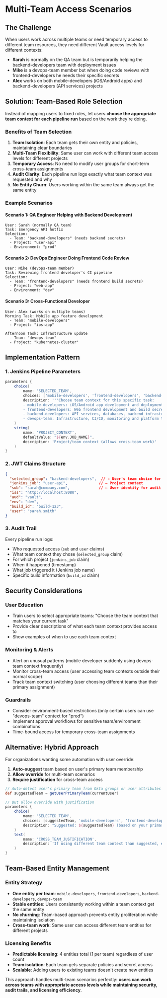 # Multi-Team Access Scenarios

## The Challenge

When users work across multiple teams or need temporary access to different team resources, they need different Vault access levels for different contexts:

- **Sarah** is normally on the QA team but is temporarily helping the backend-developers team with deployment issues
- **Mike** is a devops-team member but when doing code reviews with frontend-developers he needs their specific secrets
- **Alex** works on both mobile-developers (iOS/Android apps) and backend-developers (API services) projects

## Solution: Team-Based Role Selection

Instead of mapping users to fixed roles, let users **choose the appropriate team context for each pipeline run** based on the work they're doing.

### Benefits of Team Selection

1. **Team Isolation**: Each team gets their own entity and policies, maintaining clear boundaries
2. **Multi-Team Flexibility**: Same user can work with different team access levels for different projects  
3. **Temporary Access**: No need to modify user groups for short-term cross-team assignments
4. **Audit Clarity**: Each pipeline run logs exactly what team context was requested and why
5. **No Entity Churn**: Users working within the same team always get the same entity

### Example Scenarios

#### Scenario 1: QA Engineer Helping with Backend Development
```
User: Sarah (normally QA team)
Task: Emergency API hotfix
Selection: 
  - Team: "backend-developers" (needs backend secrets)
  - Project: "user-api" 
  - Environment: "prod"
```

#### Scenario 2: DevOps Engineer Doing Frontend Code Review  
```
User: Mike (devops-team member)
Task: Reviewing frontend developer's CI pipeline
Selection:
  - Team: "frontend-developers" (needs frontend build secrets)
  - Project: "web-app"
  - Environment: "dev"
```

#### Scenario 3: Cross-Functional Developer
```
User: Alex (works on multiple teams)
Morning Task: Mobile app feature development
  - Team: "mobile-developers"
  - Project: "ios-app"
  
Afternoon Task: Infrastructure update
  - Team: "devops-team" 
  - Project: "kubernetes-cluster"
```

## Implementation Pattern

### 1. Jenkins Pipeline Parameters
```groovy
parameters {
    choice(
        name: 'SELECTED_TEAM',
        choices: ['mobile-developers', 'frontend-developers', 'backend-developers', 'devops-team'],
        description: '''Choose team context for this specific task:
        - mobile-developers: iOS/Android app development and deployment
        - frontend-developers: Web frontend development and build secrets
        - backend-developers: API services, databases, backend infrastructure  
        - devops-team: Infrastructure, CI/CD, monitoring and platform tools'''
    )
    string(
        name: 'PROJECT_CONTEXT', 
        defaultValue: "${env.JOB_NAME}",
        description: 'Project/team context (allows cross-team work)'
    )
}
```

### 2. JWT Claims Structure
```json
{
  "selected_group": "backend-developers",  // ← User's team choice for this run
  "jenkins_job": "user-api",              // ← Project context
  "sub": "sarah@company.com",             // ← User identity for audit
  "iss": "http://localhost:8080",
  "aud": "vault",
  "env": "dev",
  "build_id": "build-123",
  "user": "sarah.smith"
}
```

### 3. Audit Trail
Every pipeline run logs:
- Who requested access (`sub` and `user` claims)
- What team context they chose (`selected_group` claim)  
- For which project (`jenkins_job` claim)
- When it happened (timestamp)
- What job triggered it (Jenkins job name)
- Specific build information (`build_id` claim)

## Security Considerations

### User Education
- Train users to select appropriate teams: "Choose the team context that matches your current task"
- Provide clear descriptions of what each team context provides access to
- Show examples of when to use each team context

### Monitoring & Alerts
- Alert on unusual patterns (mobile developer suddenly using devops-team context frequently)
- Monitor cross-team access (user accessing team contexts outside their normal scope)
- Track team context switching (user choosing different teams than their primary assignment)

### Guardrails
- Consider environment-based restrictions (only certain users can use "devops-team" context for "prod")
- Implement approval workflows for sensitive team/environment combinations
- Time-bound access for temporary cross-team assignments

## Alternative: Hybrid Approach

For organizations wanting some automation with user override:

1. **Auto-suggest** team based on user's primary team membership
2. **Allow override** for multi-team scenarios  
3. **Require justification** for cross-team access

```groovy
// Auto-detect user's primary team from Okta groups or user attributes
def suggestedTeam = getUserPrimaryTeam(currentUser)

// But allow override with justification
parameters {
    choice(
        name: 'SELECTED_TEAM',
        choices: [suggestedTeam, 'mobile-developers', 'frontend-developers', 'backend-developers', 'devops-team'],
        description: "Suggested: ${suggestedTeam} (based on your primary team assignment)"
    )
    text(
        name: 'CROSS_TEAM_JUSTIFICATION',
        description: 'If using different team context than suggested, explain why'
    )
}
```

## Team-Based Entity Management

### Entity Strategy
- **One entity per team**: `mobile-developers`, `frontend-developers`, `backend-developers`, `devops-team`
- **Stable entities**: Users consistently working within a team context get the same entity
- **No churning**: Team-based approach prevents entity proliferation while maintaining isolation
- **Cross-team work**: Same user can access different team entities for different projects

### Licensing Benefits
- **Predictable licensing**: 4 entities total (1 per team) regardless of user count
- **Team isolation**: Each team gets separate policies and secret access
- **Scalable**: Adding users to existing teams doesn't create new entities

This approach handles multi-team scenarios perfectly: **users can work across teams with appropriate access levels while maintaining security, audit trails, and licensing efficiency**.